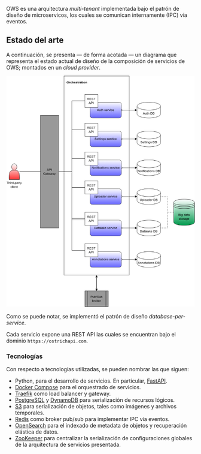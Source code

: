 OWS es una arquitectura *multi-tenant* implementada bajo el patrón de diseño de microservicos, los cuales se comunican internamente (IPC) vía eventos.

## Estado del arte

A continuación, se presenta — de forma acotada — un diagrama que representa el estado actual de diseño de la composición de servicios de OWS; montados en un *cloud provider*.

![Arquitectura OWS](./../img/arch/v1.png "Estado del arte de aquitectura OWS")

Como se puede notar, se implementó el patrón de diseño *database-per-service*.

Cada servicio expone una REST API las cuales se encuentran bajo el dominio `https://ostrichapi.com`.

### Tecnologías

Con respecto a tecnologías utilizadas, se pueden nombrar las que siguen:

- Python, para el desarrollo de servicios. En particular, [FastAPI](https://fastapi.tiangolo.com/).
- [Docker Compose](https://docs.docker.com/compose/) para el orquestrado de servicios.
- [Traefik](https://traefik.io/traefik/) como load balancer y gateway.
- [PostgreSQL](https://www.postgresql.org/) y [DynamoDB](https://aws.amazon.com/es/dynamodb/) para serialización de recursos lógicos.
- [S3](https://aws.amazon.com/s3/) para serialización de objetos, tales como imágenes y archivos temporales.
- [Redis](https://redis.io/docs/manual/pubsub/) como broker pub/sub para implementar IPC vía eventos.
- [OpenSearch](https://opensearch.org/) para el indexado de metadata de objetos y recuperación elástica de datos.
- [ZooKeeper](https://zookeeper.apache.org/) para centralizar la serialización de configuraciones globales de la arquitectura de servicios presentada.
